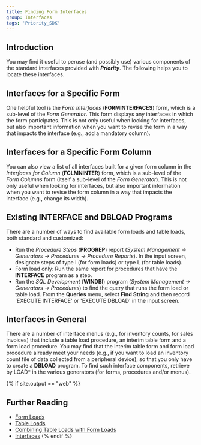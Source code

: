 ```yaml
---
title: Finding Form Interfaces
group: Interfaces
tags: 'Priority_SDK'
---
```


## Introduction

You may find it useful to peruse (and possibly use) various components of the standard interfaces provided with ***Priority***. The following helps you to locate these interfaces.

## Interfaces for a Specific Form 

One helpful tool is the *Form Interfaces* (**FORMINTERFACES**) form,
which is a sub-level of the *Form Generator*. This form displays any
interfaces in which the form participates. This is not only useful when looking for interfaces, but also important information when you want to revise the form in a way that impacts the interface (e.g., add a mandatory column).

## Interfaces for a Specific Form Column 

You can also view a list of all interfaces built for a given form column in the *Interfaces for Column* (**FCLMNINTER**) form, which is a sub-level of the *Form Columns* form (itself a sub-level of the *Form Generator*). This is not only useful when looking for interfaces, but also important information when you want to revise the form column in a way that impacts the interface (e.g., change its width).

## Existing INTERFACE and DBLOAD Programs 

There are a number of ways to find available form loads and table loads, both standard and customized:

-   Run the *Procedure Steps* (**PROGREP**) report (*System Management → Generators → Procedures → Procedure Reports*). In the input screen, designate steps of type I (for form loads) or type L (for table loads).
-   Form load only: Run the same report for procedures that have the
    **INTERFACE** program as a step.
-   Run the *SQL Development* (**WINDBI**) program (*System Management → Generators → Procedures*) to find the query that runs the form load or table load. From the **Queries** menu, select **Find String** and then record \'EXECUTE INTERFACE\' or \'EXECUTE DBLOAD\' in the input screen.

## Interfaces in General 

There are a number of interface menus (e.g., for inventory counts, for sales invoices) that include a table load procedure, an interim table form and a form load procedure. You may find that the interim table form and form load procedure already meet your needs (e.g., if you want to load an inventory count file of data collected from a peripheral device), so that you only have to create a **DBLOAD** program. To find such interface components, retrieve by LOAD\* in the various generators (for forms, procedures and/or menus).

{% if site.output == "web" %}
## Further Reading 

-   [Form Loads](Form-Loads )
-   [Table Loads](Table-Loads )
-   [Combining Table Loads with Form Loads](Combining-Table-Loads-with-Form-Loads )
-   [Interfaces](Interfaces )
{% endif %}